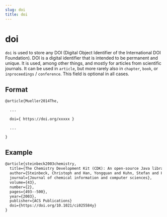 ```yaml
---
slug: doi
title: doi
---
```


# doi

``doi`` is used to store any DOI (Digital Object Identifier of the International DOI Foundation). DOI is a digital identifier that is intended to be permanent and unique. It is used, among other things, and mostly for articles from scientific journals. It can be used in ``article``, but more rarely also in ``chapter``, ``book``, or ``inproceedings`` / ``conference``. This field is optional in all cases.

## Format

```tex
@article{Mueller2014The,

  ...

  doi={ https://doi.org/xxxxx }

  ...

}
```

## Example

```tex
@article{steinbeck2003chemistry,
  title={The Chemistry Development Kit (CDK): An open-source Java library for chemo-and bioinformatics},
  author={Steinbeck, Christoph and Han, Yongquan and Kuhn, Stefan and Horlacher, Oliver and Luttmann, Edgar and Willighagen, Egon},
  journal={Journal of chemical information and computer sciences},
  volume={43},
  number={2},
  pages={493--500},
  year={2003},
  publisher={ACS Publications}
  doi={https://doi.org/10.1021/ci025584y}
}
```
